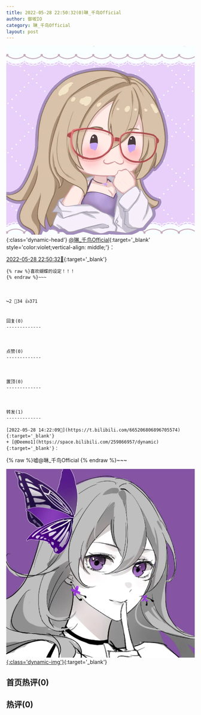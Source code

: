 ```yaml
---
title: 2022-05-28 22:50:32(0)琳_千鸟Official
author: 御坂IO
category: 琳_千鸟Official
layout: post
---
```


![img](/images/c0a88f85ebd0d056f37b114e0748e69556c8b488.jpg){:class='dynamic-head'}
[@琳_千鸟Official](https://space.bilibili.com/1620923329/dynamic){:target='_blank' style='color:violet;vertical-align: middle;'}：

[2022-05-28 22:50:32🔗](https://t.bilibili.com/665337816268406804){:target='_blank'}

~~~
{% raw %}喜欢蝴蝶的设定！！！
{% endraw %}~~~



↪️2 💬34 👍371


回复(0)
-------------



点赞(0)
-------------



置顶(0)
-------------



转发(1)
-------------

[2022-05-28 14:22:09🔗](https://t.bilibili.com/665206806896705574){:target='_blank'}
+ [@Deemo1](https://space.bilibili.com/259866957/dynamic){:target='_blank'}：
~~~
{% raw %}嘘@琳_千鸟Official 
{% endraw %}~~~


[![img](/images/2549812360e978e4d50f68760c0c2bd9d5e3a381.jpg){:class='dynamic-img'}](/images/2549812360e978e4d50f68760c0c2bd9d5e3a381.jpg){:target='_blank'}




首页热评(0)
-------------



热评(0)
-------------



